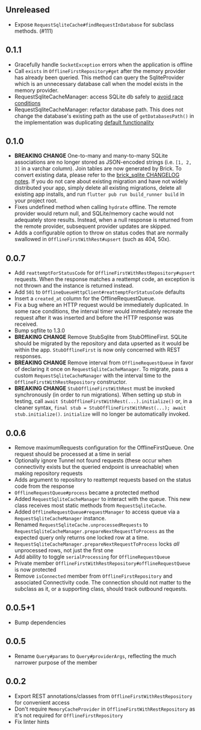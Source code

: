## Unreleased

* Expose `RequestSqliteCache#findRequestInDatabase` for subclass methods. (#111)

## 0.1.1

* Gracefully handle `SocketException` errors when the application is offline
* Call `exists` in `OfflineFirstRepository#get` after the memory provider has already been queried. This method can query the SqliteProvider which is an unnecessary database call when the model exists in the memory provider.
* RequestSqliteCacheManager: access SQLite db safely to [avoid race conditions](https://github.com/tekartik/sqflite/blob/master/sqflite/doc/opening_db.md#prevent-database-locked-issue)
* RequestSqliteCacheManager: refactor database path. This does not change the database's existing path as the use of `getDatabasesPath()` in the implementation was duplicating [default functionality](https://github.com/tekartik/sqflite/tree/master/sqflite#opening-a-database)

## 0.1.0

* **BREAKING CHANGE** One-to-many and many-to-many SQLite associations are no longer stored as JSON-encoded strings (i.e. `[1, 2, 3]` in a varchar column). Join tables are now generated by Brick. To convert existing data, please refer to the [brick_sqlite CHANGELOG notes](https://github.com/greenbits/brick/blob/master/packages/brick_sqlite/CHANGELOG.md#010). If you do not care about existing migration and have not widely distributed your app, simply delete all existing migrations, delete all existing app installs, and run `flutter pub run build_runner build` in your project root.
* Fixes undefined method when calling `hydrate` offline. The remote provider would return null, and SQLite/memory cache would not adequately store results. Instead, when a null response is returned from the remote provider, subsequent provider updates are skipped.
* Adds a configurable option to throw on status codes that are normally swallowed in `OfflineFirstWithRest#upsert` (such as 404, 50x).

## 0.0.7

* Add `reattemptForStatusCode` for `OfflineFirstWithRestRepository#upsert` requests. When the response matches a reattempt code, an exception is not thrown and the instance is returned instead.
* Add `501` to `OfflineQueueHttpClient#reattemptForStatusCode` defaults
* Insert a `created_at` column for the OfflineRequestQueue.
* Fix a bug where an HTTP request would be immediately duplicated. In some race conditions, the interval timer would immediately recreate the request after it was inserted and before the HTTP response was received.
* Bump sqflite to 1.3.0
* **BREAKING CHANGE** Remove StubSqlite from StubOfflineFirst. SQLite should be migrated by the repository and data upserted as it would be within the app. `StubOfflineFirst` is now only concerned with REST responses.
* **BREAKING CHANGE** Remove interval from `OfflineRequestQueue` in favor of declaring it once on `RequestSqliteCacheManager`. To migrate, pass a custom `RequestSqliteCacheManager` with the interval time to the `OfflineFirstWithRestRepository` constructor.
* **BREAKING CHANGE** `StubOfflineFirstWithRest` must be invoked synchronously (in order to run migrations). When setting up stub in testing, call `await StubOfflineFirstWithRest(...).initialize()` or, in a cleaner syntax, `final stub = StubOfflineFirstWithRest(...); await stub.initialize()`. `initialize` will no longer be automatically invoked.

## 0.0.6

* Remove maximumRequests configuration for the OfflineFirstQueue. One request should be processed at a time in serial
* Optionally ignore Tunnel not found requests (these occur when connectivity exists but the queried endpoint is unreachable) when making repository requests
* Adds argument to repository to reattempt requests based on the status code from the response
* `OfflineRequestQueue#process` became a protected method
* Added `RequestSqliteCacheManager` to interact with the queue. This new class receives most static methods from `RequestSqliteCache`.
* Added `OfflineRequestQueue#requestManager` to access queue via a `RequestSqliteCacheManager` instance.
* Renamed `RequestSqliteCache.unprocessedRequests` to `RequestSqliteCacheManager.prepareNextRequestToProcess` as the expected query only returns one locked row at a time.
* `RequestSqliteCacheManager.prepareNextRequestToProcess` locks _all_ unprocessed rows, not just the first one
* Add ability to toggle `serialProcessing` for `OfflineRequestQueue`
* Private member `OfflineFirstWithRestRepository#offlineRequestQueue` is now protected
* Remove `isConnected` member from `OfflineFirstRepository` and associated Connectivity code. The connection should not matter to the subclass as it, or a supporting class, should track outbound requests.

## 0.0.5+1

* Bump dependencies

## 0.0.5

* Rename `Query#params` to `Query#providerArgs`, reflecting the much narrower purpose of the member

## 0.0.2

* Export REST annotations/classes from `OfflineFirstWithRestRepository` for convenient access
* Don't require `MemoryCacheProvider` in `OfflineFirstWithRestRepository` as it's not required for `OfflineFirstRepository`
* Fix linter hints
